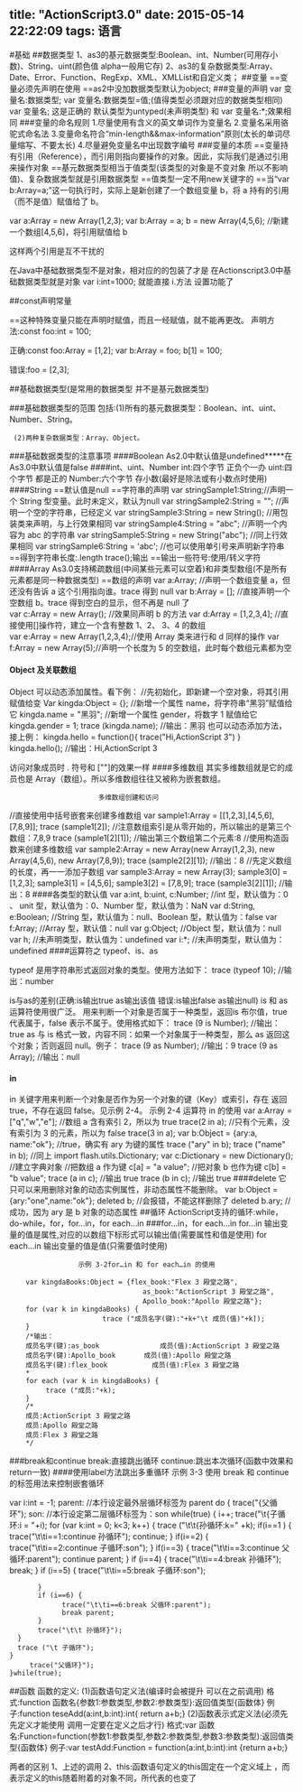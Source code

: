 title: "ActionScript3.0"
date: 2015-05-14 22:22:09
tags: 语言
---
#基础
##数据类型
1、as3的基元数据类型:Boolean、int、Number(可用存小数)、String、uint(颜色值 alpha一般用它存)
2、as3的复杂数据类型:Array、Date、Error、Function、RegExp、XML、XMLList和自定义类；
##变量
==变量必须先声明在使用
==as2中没加数据类型默认为object;
###变量的声明
var 变量名:数据类型;
var 变量名:数据类型=值;(值得类型必须跟对应的数据类型相同)
var 变量名; 这是正确的 默认类型为untyped(未声明类型)  和 var 变量名:*;效果相同
###变量的命名规则
1.尽量使用有含义的英文单词作为变量名
2.变量名采用骆驼式命名法
3.变量命名符合“min-length&&max-information”原则(太长的单词尽量缩写、不要太长)
4.尽量避免变量名中出现数字编号
###变量的本质
==变量持有引用（Reference），而引用则指向要操作的对象。因此，实际我们是通过引用来操作对象
==基元数据类型相当于值类型(该类型的对象是不变对象 所以不影响值)、复杂数据类型就是引用数据类型
==值类型一定不用new关键字的
==当“var b:Array=a;”这一句执行时，实际上是新创建了一个数组变量 b，将 a 持有的引用（而不是值）赋值给了 b。

var a:Array = new Array(1,2,3);
var b:Array = a;
b = new Array(4,5,6);    //新建一个数组[4,5,6]，将引用赋值给 b

这样两个引用是互不干扰的

在Java中基础数据类型不是对象，相对应的的包装了才是
在Actionscript3.0中基础数据类型就是对象
var i:int=1000; 就能直接 i.方法  设置功能了

##const声明常量

==这种特殊变量只能在声明时赋值，而且一经赋值，就不能再更改。
声明方法:const foo:int = 100;

正确:const foo:Array = [1,2];
     var b:Array = foo;
     b[1] = 100;

错误:foo = [2,3];

##基础数据类型(是常用的数据类型 并不是基元数据类型)

###基础数据类型的范围
包括:(1)所有的基元数据类型：Boolean、int、uint、Number、String。
    
     (2)两种复杂数据类型：Array、Object。

###基础数据类型的注意事项
####Boolean
As2.0中默认值是undefined*****在As3.0中默认值是false
####int、uint、Number
int:四个字节 正负个一办
uint:四个字节 都是正的
Number:六个字节 存小数(最好是除法或有小数点时使用)
####String
==默认值是null
==字符串的声明
var stringSample1:String;//声明一个 String 型变量。此时未定义，默认为null
var stringSample2:String = ""; //声明一个空的字符串，已经定义
var stringSample3:String = new String(); //用包装类来声明，与上行效果相同
var stringSample4:String = "abc"; //声明一个内容为 abc 的字符串
var stringSample5:String = new String("abc"); //同上行效果相同
var stringSample6:String = 'abc'; //也可以使用单引号来声明新字符串
==得到字符串长度:.length    trace();输出
==输出一些符号:使用/转义字符  
####Array
As3.0支持稀疏数组(中间某些元素可以空着)和非类型数组(不是所有元素都是同一种数据类型)
==数组的声明
 var a:Array; //声明一个数组变量 a，但还没有告诉 a 这个引用指向谁。trace 得到 null
 var b:Array = []; //直接声明一个空数组 b。trace 得到空白的显示，但不再是 null 了   
 var c:Array = new Array(); //效果同声明 b 的方法
 var d:Array = [1,2,3,4];       //直接使用[]操作符，建立一个含有整数 1、2、 3、4 的数组      
 var e:Array = new Array(1,2,3,4);//使用 Array 类来进行和 d 同样的操作
 var f:Array = new Array(5);//声明一个长度为 5 的空数组，此时每个数组元素都为空
#### Object 及关联数组

 Object 可以动态添加属性。看下例：
//先初始化，即新建一个空对象，将其引用赋值给变
Var kingda:Object = {};
//新增一个属性 name，将字符串“黑羽”赋值给它
kingda.name = "黑羽";
//新增一个属性 gender，将数字 1 赋值给它
kingda.gender = 1;
trace (kingda.name);
//输出：黑羽
  也可以动态添加方法，接上例：
kingda.hello = function(){
     trace("Hi,ActionScript 3")
}
kingda.hello();
//输出：Hi,ActionScript 3

访问对象成员时 . 符号和 [""]的效果一样
####多维数组
其实多维数组就是它的成员也是 Array（数组）。所以多维数组往往又被称为嵌套数组。

                          多维数组创建和访问
//直接使用中括号嵌套来创建多维数组
var sample1:Array = [[1,2,3],[4,5,6],[7,8,9]];
trace (sample1[2]);
//注意数组索引是从零开始的，所以输出的是第三个数组：7,8,9
trace (sample1[2][1]);
//输出第三个数组第二个元素:8
//使用构造函数来创建多维数组
var sample2:Array = new Array(new Array(1,2,3), new Array(4,5,6), new
Array(7,8,9));
trace (sample2[2][1]);
//输出：8
//先定义数组的长度，再一一添加子数组
var sample3:Array = new Array(3);
sample3[0] = [1,2,3];
sample3[1] = [4,5,6];
sample3[2] = [7,8,9];
trace (sample3[2][1]);
//输出：8
####各类型的默认值
var a:int, b:uint, c:Number; //int 型，默认值为：0 、 unit 型，默认值为：0、Number 型，默认值为：NaN
var d:String, e:Boolean;     //String 型，默认值为：null、Boolean 型，默认值为：false
var f:Array;                 //Array 型，默认值：null
var g:Object;                //Object 型，默认值为：null
var h;                       //未声明类型，默认值为：undefined
var i:*;                     //未声明类型，默认值为：undefined
####运算符之 typeof、is、as

typeof 是用字符串形式返回对象的类型。使用方法如下：
trace (typeof 10);   //输出：number

is与as的差别(正确:is输出true as输出该值 错误:is输出false as输出null)
is 和 as 运算符使用很广泛。 用来判断一个对象是否属于一种类型，返回is
布尔值，true 代表属于，false 表示不属于。使用格式如下：
trace (9 is Number);   //输出：true
 as 与 is 格式一致，内容不同：如果一个对象属于一种类型，那么 as 返回这
 个对象；否则返回 null。例子：
  trace (9 as Number);     //输出：9
  trace (9 as Array);  //输出：null
####   in
 in 关键字用来判断一个对象是否作为另一个对象的键（Key）或索引，存在
返回 true，不存在返回 false。见示例 2-4。
                          示例 2-4 运算符 in 的使用
  var a:Array = ["q","w","e"];
                          //数组 a 含有索引 2，所以为 true
  trace(2 in a);
                            //只有个元素，没有索引为 3 的元素，所以为 false
  trace(3 in a);
  var b:Object = {ary:a, name:"ok"};
                               //true，确实有 ary 为键的属性
  trace ("ary" in b);
  trace ("name" in b);        //同上
  import flash.utils.Dictionary;
  var c:Dictionary = new Dictionary();       //建立字典对象
                                                //把数组 a 作为键
  c[a] = "a value";
                                                //把对象 b 也作为键
  c[b] = "b value";
  trace (a in c);                              //输出 true
  trace (b in c);                                //输出 true
 ####delete
 它只可以来用删除对象的动态实例属性，非动态属性不能删除。
var b:Object = {ary:"one",name:"ok"};
deleted b;                  //会报错，不能这样删除了
deleted b.ary;              //成功，因为 ary 是 b 对象的动态属性
##循环
ActionScript支持的循环:while，do-while，for，for...in，for each...in
###for...in，for each...in
for...in 输出变量的值是属性,对应的以数组下标形式可以输出值(需要属性和值是使用)
for each...in 输出变量的值是值(只需要值时使用)

                     示例 3-2for…in 和 for each…in 的使用

        var kingdaBooks:Object = {flex_book:"Flex 3 殿堂之路",
                                     as_book:"ActionScript 3 殿堂之路",
                                     Apollo_book:"Apollo 殿堂之路"};
        for (var k in kingdaBooks) {
                           trace ("成员名字(键):"+k+"\t 成员(值)"+k]);
        }
        /*输出：
        成员名字(键):as_book               成员(值):ActionScript 3 殿堂之路
        成员名字(键):Apollo_book       成员(值):Apollo 殿堂之路
        成员名字(键):flex_book           成员(值):Flex 3 殿堂之路
        *
        for each (var k in kingdaBooks) {
             trace ("成员:"+k);
        }
        /*
        成员:ActionScript 3 殿堂之路
        成员:Apollo 殿堂之路
        成员:Flex 3 殿堂之路
        */
###break和continue
break:直接跳出循环
continue:跳出本次循环(函数中效果和return一致)
####使用label方法跳出多重循环
         示例 3-3 使用 break 和 continue 的标签用法来控制嵌套循环

var i:int = -1;
parent: //本行设定最外层循环标签为 parent
do {
     trace("{父循环");
     son: //本行设定第二层循环标签为：son
     while(true) {
           i++;
           trace("\t{子循环:i = "+i);
           for (var k:int = 0; k<3; k++) {
           trace ("\t\t{孙循环:k=" +k);
           if(i==1 ) {
                 trace("\t\ti==1:continue 孙循环");
                 continue;
           }
           if(i==2) {
                 trace("\t\ti==2:continue 子循环:son");
           }
           if(i==3) {
                 trace("\t\ti==3:continue 父循环:parent");
                 continue parent;
           }
           if (i==4) {
                 trace("\t\ti==4:break 孙循环");
                 break;
           }
           if (i==5) {
                 trace("\t\ti==5:break 子循环:son");
                 
           }
           if (i==6) {
                 trace("\t\ti==6:break 父循环:parent");
                 break parent;
           }
           trace("\t\t 孙循环}");
      }
      trace ("\t 子循环");
    }
         trace("父循环}");
    }while(true);

##函数
函数的定义:
(1)函数语句定义法(编译时会被提升 可以在之前调用)
格式:function 函数名{参数1:参数类型,参数2:参数类型}:返回值类型{函数体}
例子:function teseAdd(a:int,b:int):int{ return a+b;}
(2)函数表示式定义法(必须先先定义才能使用 调用一定要在定义之后才行)
格式:var 函数名:Function=function(参数1:参数类型,参数2:参数类型,参数3:参数类型):返回值类型{函数体}
例子:var testAdd:Function = function(a:int,b:int):int {return a+b;}

两者的区别
1、上述的调用
2、this:函数语句定义的this固定在一个定义域上 ，而表示定义的this随着附着的对象不同，所代表的也变了


















                                         







